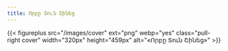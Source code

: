 ```yaml
---
title: Որբը Տուն Շինեց
---
```


{{< figureplus src="/images/cover" ext="png"
    webp="yes"
    class="pull-right cover"
    width="320px" height="459px"
    alt="«Որբը Տուն Շինեց»" >}}

